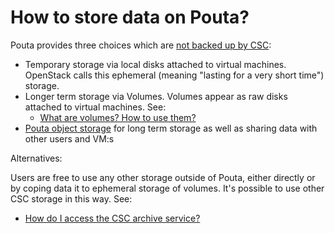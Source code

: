 # How to store data on Pouta?

Pouta provides three choices which are [not backed up by CSC](is-pouta-backed-up.md):

*   Temporary storage via local disks attached to virtual machines. OpenStack calls this ephemeral (meaning "lasting for a very short time") storage.
*   Longer term storage via Volumes. Volumes appear as raw disks attached to virtual machines. See:
    *   [What are volumes? How to use them?](what-are-volumes-and-how-to-use.md)
*   [Pouta object storage](/cloud/pouta/object-storage-use-cases) for long term storage as well as sharing data with other users and VM:s

Alternatives:

Users are free to use any other storage outside of Pouta, either directly or by coping data it to ephemeral storage of volumes. It's possible to use other CSC storage in this way. See:

*   [How do I access the CSC archive service?](how-to-access-csc-archive-services-from-cpouta.md)
